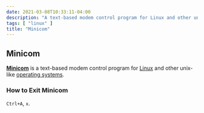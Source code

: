 ```yaml
---
date: 2021-03-08T10:33:11-04:00
description: "A text-based modem control program for Linux and other unix-like operating systems"
tags: [ "linux" ]
title: "Minicom"
---
```


## Minicom

[**Minicom**](https://salsa.debian.org/minicom-team/minicom) is a text-based modem control program for [Linux](linux.md) and other unix-like [operating systems](operating-systems.md).

### How to Exit Minicom

`Ctrl+A`, `x`.
